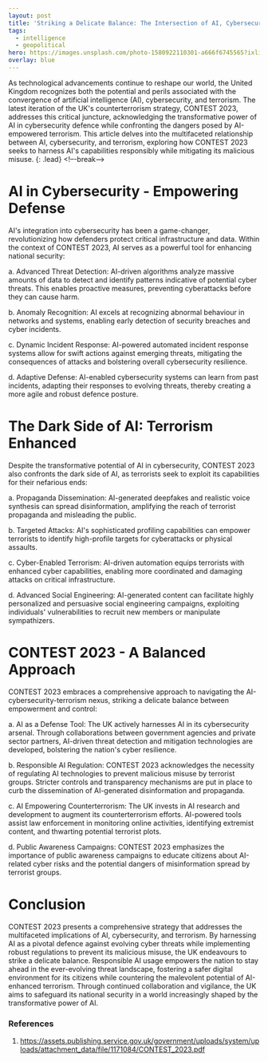 ```yaml
---
layout: post
title: 'Striking a Delicate Balance: The Intersection of AI, Cybersecurity, and Terrorism in CONTEST 2023'
tags:
  - intelligence
  - geopolitical
hero: https://images.unsplash.com/photo-1580922110301-a666f6745565?ixlib=rb-4.0.3&ixid=M3wxMjA3fDB8MHxwaG90by1wYWdlfHx8fGVufDB8fHx8fA%3D%3D&auto=format&fit=crop&w=1470&q=80
overlay: blue
---
```


As technological advancements continue to reshape our world, the United Kingdom recognizes both the potential and perils associated with the convergence of artificial intelligence (AI), cybersecurity, and terrorism. The latest iteration of the UK's counterterrorism strategy, CONTEST 2023, addresses this critical juncture, acknowledging the transformative power of AI in cybersecurity defence while confronting the dangers posed by AI-empowered terrorism. This article delves into the multifaceted relationship between AI, cybersecurity, and terrorism, exploring how CONTEST 2023 seeks to harness AI's capabilities responsibly while mitigating its malicious misuse. {: .lead} <!–-break-–> 

# AI in Cybersecurity - Empowering Defense

AI's integration into cybersecurity has been a game-changer, revolutionizing how defenders protect critical infrastructure and data. Within the context of CONTEST 2023, AI serves as a powerful tool for enhancing national security:

a. Advanced Threat Detection: AI-driven algorithms analyze massive amounts of data to detect and identify patterns indicative of potential cyber threats. This enables proactive measures, preventing cyberattacks before they can cause harm.

b. Anomaly Recognition: AI excels at recognizing abnormal behaviour in networks and systems, enabling early detection of security breaches and cyber incidents.

c. Dynamic Incident Response: AI-powered automated incident response systems allow for swift actions against emerging threats, mitigating the consequences of attacks and bolstering overall cybersecurity resilience.

d. Adaptive Defense: AI-enabled cybersecurity systems can learn from past incidents, adapting their responses to evolving threats, thereby creating a more agile and robust defence posture.

# The Dark Side of AI: Terrorism Enhanced

Despite the transformative potential of AI in cybersecurity, CONTEST 2023 also confronts the dark side of AI, as terrorists seek to exploit its capabilities for their nefarious ends:

a. Propaganda Dissemination: AI-generated deepfakes and realistic voice synthesis can spread disinformation, amplifying the reach of terrorist propaganda and misleading the public.

b. Targeted Attacks: AI's sophisticated profiling capabilities can empower terrorists to identify high-profile targets for cyberattacks or physical assaults.

c. Cyber-Enabled Terrorism: AI-driven automation equips terrorists with enhanced cyber capabilities, enabling more coordinated and damaging attacks on critical infrastructure.

d. Advanced Social Engineering: AI-generated content can facilitate highly personalized and persuasive social engineering campaigns, exploiting individuals' vulnerabilities to recruit new members or manipulate sympathizers.

# CONTEST 2023 - A Balanced Approach

CONTEST 2023 embraces a comprehensive approach to navigating the AI-cybersecurity-terrorism nexus, striking a delicate balance between empowerment and control:

a. AI as a Defense Tool: The UK actively harnesses AI in its cybersecurity arsenal. Through collaborations between government agencies and private sector partners, AI-driven threat detection and mitigation technologies are developed, bolstering the nation's cyber resilience.

b. Responsible AI Regulation: CONTEST 2023 acknowledges the necessity of regulating AI technologies to prevent malicious misuse by terrorist groups. Stricter controls and transparency mechanisms are put in place to curb the dissemination of AI-generated disinformation and propaganda.

c. AI Empowering Counterterrorism: The UK invests in AI research and development to augment its counterterrorism efforts. AI-powered tools assist law enforcement in monitoring online activities, identifying extremist content, and thwarting potential terrorist plots.

d. Public Awareness Campaigns: CONTEST 2023 emphasizes the importance of public awareness campaigns to educate citizens about AI-related cyber risks and the potential dangers of misinformation spread by terrorist groups.

# Conclusion

CONTEST 2023 presents a comprehensive strategy that addresses the multifaceted implications of AI, cybersecurity, and terrorism. By harnessing AI as a pivotal defence against evolving cyber threats while implementing robust regulations to prevent its malicious misuse, the UK endeavours to strike a delicate balance. Responsible AI usage empowers the nation to stay ahead in the ever-evolving threat landscape, fostering a safer digital environment for its citizens while countering the malevolent potential of AI-enhanced terrorism. Through continued collaboration and vigilance, the UK aims to safeguard its national security in a world increasingly shaped by the transformative power of AI.

### References
1. https://assets.publishing.service.gov.uk/government/uploads/system/uploads/attachment_data/file/1171084/CONTEST_2023.pdf
